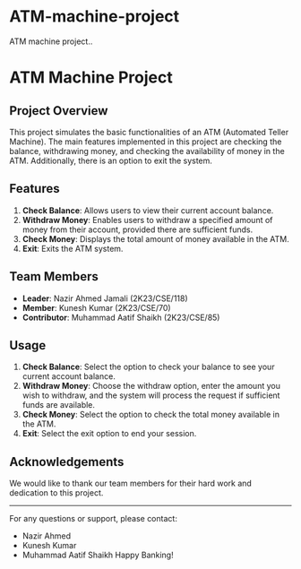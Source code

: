 # ATM-machine-project
ATM machine project..
# ATM Machine Project

## Project Overview

This project simulates the basic functionalities of an ATM (Automated Teller Machine). The main features implemented in this project are checking the balance, withdrawing money, and checking the availability of money in the ATM. Additionally, there is an option to exit the system.

## Features

1. **Check Balance**: Allows users to view their current account balance.
2. **Withdraw Money**: Enables users to withdraw a specified amount of money from their account, provided there are sufficient funds.
3. **Check Money**: Displays the total amount of money available in the ATM.
4. **Exit**: Exits the ATM system.

## Team Members

- **Leader**: Nazir Ahmed Jamali (2K23/CSE/118)
- **Member**: Kunesh Kumar (2K23/CSE/70)
- **Contributor**: Muhammad Aatif Shaikh (2K23/CSE/85)

## Usage

1. **Check Balance**: Select the option to check your balance to see your current account balance.
2. **Withdraw Money**: Choose the withdraw option, enter the amount you wish to withdraw, and the system will process the request if sufficient funds are available.
3. **Check Money**: Select the option to check the total money available in the ATM.
4. **Exit**: Select the exit option to end your session.

## Acknowledgements

We would like to thank our team members for their hard work and dedication to this project.

---

For any questions or support, please contact:

- Nazir Ahmed
- Kunesh Kumar
- Muhammad Aatif Shaikh
Happy Banking!
